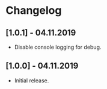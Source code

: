 # Changelog

## [1.0.1] - 04.11.2019

- Disable console logging for debug. 

## [1.0.0] - 04.11.2019

- Initial release.
